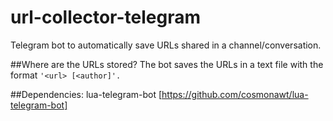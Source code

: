 # url-collector-telegram
Telegram bot to automatically save URLs shared in a channel/conversation.

##Where are the URLs stored?
The bot saves the URLs in a text file with the format ``'<url> [<author]'.``

##Dependencies:
lua-telegram-bot [https://github.com/cosmonawt/lua-telegram-bot]

